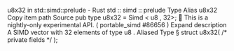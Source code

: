 u8x32 in std::simd::prelude - Rust
std
::
simd
::
prelude
Type Alias
u8x32
Copy item path
Source
pub type u8x32 =
Simd
<
u8
, 32>;
🔬
This is a nightly-only experimental API. (
portable_simd
#86656
)
Expand description
A SIMD vector with 32 elements of type
u8
.
Aliased Type
§
struct u8x32(
/* private fields */
);